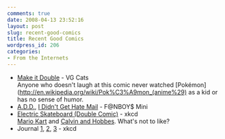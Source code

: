 ```yaml
---
comments: true
date: 2008-04-13 23:52:16
layout: post
slug: recent-good-comics
title: Recent Good Comics
wordpress_id: 206
categories:
- From the Internets
---
```


  * [Make it Double](http://www.vgcats.com/comics/?strip_id=258) - VG Cats  
Anyone who doesn't laugh at this comic never watched [Pokémon](http://en.wikipedia.org/wiki/Pok%C3%A9mon_(anime%29) as a kid or has no sense of humor.
  * [A.D.D.](http://fanboys-online.com/mini.php?id=4), [I Didn't Get Hate Mail](http://fanboys-online.com/mini.php?id=5) - F@NBOY$ Mini 
  * [Electric Skateboard (Double Comic)](http://xkcd.com/409/) - xkcd  
[Mario Kart](http://en.wikipedia.org/wiki/Mario_Kart) and [Calvin and Hobbes](http://en.wikipedia.org/wiki/Calvin_and_Hobbes). What's not to like? 
  * Journal [1](http://xkcd.com/374/), [2](http://xkcd.com/377/), [3](http://xkcd.com/405/) - xkcd
